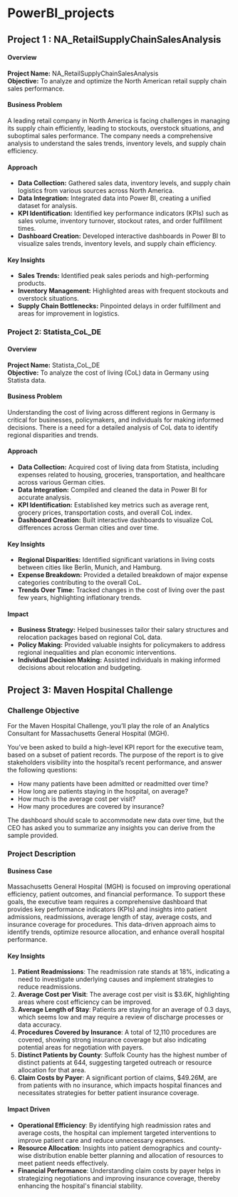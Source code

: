 # PowerBI_projects

## Project 1 : NA_RetailSupplyChainSalesAnalysis

#### Overview
**Project Name:** NA_RetailSupplyChainSalesAnalysis  
**Objective:** To analyze and optimize the North American retail supply chain sales performance.

#### Business Problem
A leading retail company in North America is facing challenges in managing its supply chain efficiently, leading to stockouts, overstock situations, and suboptimal sales performance. The company needs a comprehensive analysis to understand the sales trends, inventory levels, and supply chain efficiency.

#### Approach
- **Data Collection:** Gathered sales data, inventory levels, and supply chain logistics from various sources across North America.
- **Data Integration:** Integrated data into Power BI, creating a unified dataset for analysis.
- **KPI Identification:** Identified key performance indicators (KPIs) such as sales volume, inventory turnover, stockout rates, and order fulfillment times.
- **Dashboard Creation:** Developed interactive dashboards in Power BI to visualize sales trends, inventory levels, and supply chain efficiency.

#### Key Insights
- **Sales Trends:** Identified peak sales periods and high-performing products.
- **Inventory Management:** Highlighted areas with frequent stockouts and overstock situations.
- **Supply Chain Bottlenecks:** Pinpointed delays in order fulfillment and areas for improvement in logistics.


### Project 2: Statista_CoL_DE

#### Overview
**Project Name:** Statista_CoL_DE  
**Objective:** To analyze the cost of living (CoL) data in Germany using Statista data.

#### Business Problem
Understanding the cost of living across different regions in Germany is critical for businesses, policymakers, and individuals for making informed decisions. There is a need for a detailed analysis of CoL data to identify regional disparities and trends.

#### Approach
- **Data Collection:** Acquired cost of living data from Statista, including expenses related to housing, groceries, transportation, and healthcare across various German cities.
- **Data Integration:** Compiled and cleaned the data in Power BI for accurate analysis.
- **KPI Identification:** Established key metrics such as average rent, grocery prices, transportation costs, and overall CoL index.
- **Dashboard Creation:** Built interactive dashboards to visualize CoL differences across German cities and over time.

#### Key Insights
- **Regional Disparities:** Identified significant variations in living costs between cities like Berlin, Munich, and Hamburg.
- **Expense Breakdown:** Provided a detailed breakdown of major expense categories contributing to the overall CoL.
- **Trends Over Time:** Tracked changes in the cost of living over the past few years, highlighting inflationary trends.

#### Impact
- **Business Strategy:** Helped businesses tailor their salary structures and relocation packages based on regional CoL data.
- **Policy Making:** Provided valuable insights for policymakers to address regional inequalities and plan economic interventions.
- **Individual Decision Making:** Assisted individuals in making informed decisions about relocation and budgeting.

## Project 3: Maven Hospital Challenge

### Challenge Objective

For the Maven Hospital Challenge, you’ll play the role of an Analytics Consultant for Massachusetts General Hospital (MGH).

You’ve been asked to build a high-level KPI report for the executive team, based on a subset of patient records. The purpose of the report is to give stakeholders visibility into the hospital’s recent performance, and answer the following questions:

- How many patients have been admitted or readmitted over time?
- How long are patients staying in the hospital, on average?
- How much is the average cost per visit?
- How many procedures are covered by insurance?

The dashboard should scale to accommodate new data over time, but the CEO has asked you to summarize any insights you can derive from the sample provided.

### Project Description

#### Business Case
Massachusetts General Hospital (MGH) is focused on improving operational efficiency, patient outcomes, and financial performance. To support these goals, the executive team requires a comprehensive dashboard that provides key performance indicators (KPIs) and insights into patient admissions, readmissions, average length of stay, average costs, and insurance coverage for procedures. This data-driven approach aims to identify trends, optimize resource allocation, and enhance overall hospital performance.

#### Key Insights
1. **Patient Readmissions**: The readmission rate stands at 18%, indicating a need to investigate underlying causes and implement strategies to reduce readmissions.
2. **Average Cost per Visit**: The average cost per visit is $3.6K, highlighting areas where cost efficiency can be improved.
3. **Average Length of Stay**: Patients are staying for an average of 0.3 days, which seems low and may require a review of discharge processes or data accuracy.
4. **Procedures Covered by Insurance**: A total of 12,110 procedures are covered, showing strong insurance coverage but also indicating potential areas for negotiation with payers.
5. **Distinct Patients by County**: Suffolk County has the highest number of distinct patients at 644, suggesting targeted outreach or resource allocation for that area.
6. **Claim Costs by Payer**: A significant portion of claims, $49.26M, are from patients with no insurance, which impacts hospital finances and necessitates strategies for better patient insurance coverage.

#### Impact Driven
- **Operational Efficiency**: By identifying high readmission rates and average costs, the hospital can implement targeted interventions to improve patient care and reduce unnecessary expenses.
- **Resource Allocation**: Insights into patient demographics and county-wise distribution enable better planning and allocation of resources to meet patient needs effectively.
- **Financial Performance**: Understanding claim costs by payer helps in strategizing negotiations and improving insurance coverage, thereby enhancing the hospital's financial stability.

